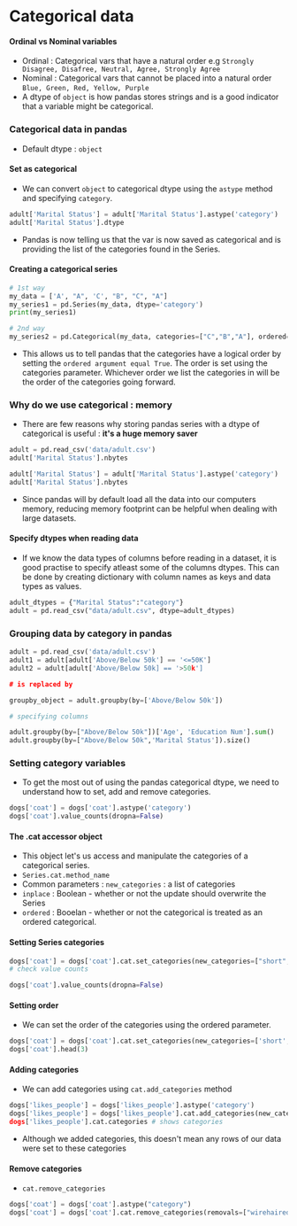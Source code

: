 # Categorical data

#### Ordinal vs Nominal variables
- Ordinal : Categorical vars that have a natural order e.g `Strongly Disagree, Disafree, Neutral, Agree, Strongly Agree`
- Nominal : Categorical vars that cannot be placed into a natural order `Blue, Green, Red, Yellow, Purple`
- A dtype of `object` is how pandas stores strings and is a good indicator that a variable might be categorical.

### Categorical data in pandas
- Default dtype : `object`

#### Set as categorical
- We can convert `object` to categorical dtype using the `astype` method and specifying `category`.

```python
adult['Marital Status'] = adult['Marital Status'].astype('category')
adult['Marital Status'].dtype
```

- Pandas is now telling us that the var is now saved as categorical and is providing the list of the categories found in the Series.

#### Creating a categorical series

```python
# 1st way
my_data = ['A', "A", 'C', "B", "C", "A"]
my_series1 = pd.Series(my_data, dtype='category')
print(my_series1)

# 2nd way
my_series2 = pd.Categorical(my_data, categories=["C","B","A"], ordered=True)
```

- This allows us to tell pandas that the categories have a logical order by setting the `ordered argument equal True`. The order is set using the categories parameter. Whichever order we list the categories in will be the order of the categories going forward.

### Why do we use categorical : memory
- There are few reasons why storing pandas series with a dtype of categorical is useful : **it's a huge memory saver**

```python
adult = pd.read_csv('data/adult.csv')
adult['Marital Status'].nbytes

adult['Marital Status'] = adult['Marital Status'].astype('category')
adult['Marital Status'].nbytes
```

- Since pandas will by default load all the data into our computers memory, reducing memory footprint can be helpful when dealing with large datasets.

#### Specify dtypes when reading data
- If we know the data types of columns before reading in a dataset, it is good practise to specify atleast some of the columns dtypes. This can be done by creating dictionary with column names as keys and data types as values.

```python
adult_dtypes = {"Marital Status":"category"}
adult = pd.read_csv("data/adult.csv", dtype=adult_dtypes)
```

### Grouping data by category in pandas

```python
adult = pd.read_csv('data/adult.csv')
adult1 = adult[adult['Above/Below 50k'] == '<=50K']
adult2 = adult[adult['Above/Below 50k] == '>50k']

# is replaced by

groupby_object = adult.groupby(by=['Above/Below 50k'])

# specifying columns

adult.groupby(by=["Above/Below 50k"])['Age', 'Education Num'].sum()
adult.groupby(by=["Above/Below 50k",'Marital Status']).size()
```

### Setting category variables
- To get the most out of using the pandas categorical dtype, we need to understand how to set, add and remove categories.

```python
dogs['coat'] = dogs['coat'].astype('category')
dogs['coat'].value_counts(dropna=False)
```

#### The .cat accessor object
- This object let's us access and manipulate the categories of a categorical series.
- `Series.cat.method_name` 
- Common parameters : `new_categories` : a list of categories
- `inplace` : Boolean - whether or not the update should overwrite the Series
- `ordered` : Booelan - whether or not the categorical is treated as an ordered categorical.

#### Setting Series categories

```python
dogs['coat'] = dogs['coat'].cat.set_categories(new_categories=["short","medium","long"])
# check value counts

dogs['coat'].value_counts(dropna=False)
```

#### Setting order
- We can set the order of the categories using the ordered parameter.

```python
dogs['coat'] = dogs['coat'].cat.set_categories(new_categories=['short','medium','long'], ordered=True)
dogs['coat'].head(3)
```

#### Adding categories
- We can add categories using `cat.add_categories` method

```python
dogs['likes_people'] = dogs['likes_people'].astype('category')
dogs['likes_people'] = dogs['likes_people'].cat.add_categories(new_categories=['did not check", "could not tell"])
dogs['likes_people'].cat.categories # shows categories
```

- Although we added categories, this doesn't mean any rows of our data were set to these categories

#### Remove categories
- `cat.remove_categories`

```python
dogs['coat'] = dogs['coat'].astype("category")
dogs['coat'] = dogs['coat'].cat.remove_categories(removals=["wirehaired"])
```










